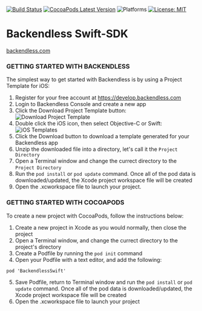 [![Build Status](https://travis-ci.org/Backendless/Swift-SDK.png)](https://travis-ci.org/Backendless/Swift-SDK)
[![CocoaPods Latest Version](https://img.shields.io/cocoapods/v/BackendlessSwift.svg)](https://cocoapods.org/pods/BackendlessSwift)
![Platforms](https://img.shields.io/cocoapods/p/BackendlessSwift.svg?style=flat)
[![License: MIT](https://img.shields.io/badge/License-MIT-blue.svg)](https://github.com/Backendless/Swift-SDK/blob/master/LICENSE)

# Backendless Swift-SDK 

[backendless.com](https://backendless.com)

### GETTING STARTED WITH BACKENDLESS
The simplest way to get started with Backendless is by using a Project Template for iOS:

1. Register for your free account at https://develop.backendless.com
2. Login to Backendless Console and create a new app
3. Click the Download Project Template button:
![Download Project Template](https://backendless.com/docs/images/shared/download-proj-template.png "Download Project Template")
4. Double click the iOS icon, then select Objective-C or Swift:
![iOS Templates](https://backendless.com/docs/images/shared/ios-templates.png "iOS Templates")
5. Click the Download button to download a template generated for your Backendless app
6. Unzip the downloaded file into a directory, let's call it the `Project Directory`
7. Open a Terminal window and change the currect directory to the `Project Directory`
8. Run the `pod install` or `pod update` command. Once all of the pod data is downloaded/updated, the Xcode project workspace file will be created
9. Open the .xcworkspace file to launch your project.


### GETTING STARTED WITH COCOAPODS
To create a new project with CocoaPods, follow the instructions below:

1. Create a new project in Xcode as you would normally, then close the project
2. Open a Terminal window, and change the currect directory to the project's directory
3. Create a Podfile by running the `pod init` command
4. Open your Podfile with a text editor, and add the following:

```
pod 'BackendlessSwift'
```

5. Save Podfile, return to Terminal window and run the `pod install` or `pod update` command. Once all of the pod data is downloaded/updated, the Xcode project workspace file will be created
6. Open the .xcworkspace file to launch your project
